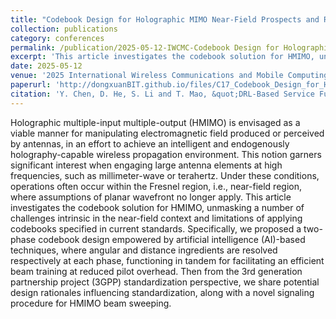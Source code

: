 ```yaml
---
title: "Codebook Design for Holographic MIMO Near-Field Prospects and Road to Standardization"
collection: publications
category: conferences
permalink: /publication/2025-05-12-IWCMC-Codebook Design for Holographic MIMO Near-Field Prospects and Road to Standardization-number-17
excerpt: 'This article investigates the codebook solution for HMIMO, unmasking a number of challenges intrinsic in the near-field context and limitations of applying codebooks specified in current standards.'
date: 2025-05-12
venue: '2025 International Wireless Communications and Mobile Computing (IWCMC)'
paperurl: 'http://dongxuanBIT.github.io/files/C17_Codebook_Design_for_Holographic_MIMO_Near-Field_Prospects_and_Road_to_Standardization.pdf'
citation: 'Y. Chen, D. He, S. Li and T. Mao, &quot;DRL-Based Service Function Chains Embedding Through Network Function Virtualization in STINs,&quot; in <i>Proc. 2025 International Wireless Communications and Mobile Computing (IWCMC)</i>, Abu Dhabi, United Arab Emirates, 2025, pp. 1084-1090.'
---
```


Holographic multiple-input multiple-output (HMIMO) is envisaged as a viable manner for manipulating electromagnetic field produced or perceived by antennas, in an effort to achieve an intelligent and endogenously holography-capable wireless propagation environment. This notion garners significant interest when engaging large antenna elements at high frequencies, such as millimeter-wave or terahertz. Under these conditions, operations often occur within the Fresnel region, i.e., near-field region, where assumptions of planar wavefront no longer apply. This article investigates the codebook solution for HMIMO, unmasking a number of challenges intrinsic in the near-field context and limitations of applying codebooks specified in current standards. Specifically, we proposed a two-phase codebook design empowered by artificial intelligence (AI)-based techniques, where angular and distance ingredients are resolved respectively at each phase, functioning in tandem for facilitating an efficient beam training at reduced pilot overhead. Then from the 3rd generation partnership project (3GPP) standardization perspective, we share potential design rationales influencing standardization, along with a novel signaling procedure for HMIMO beam sweeping.